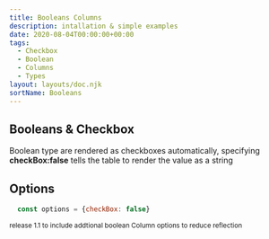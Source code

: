 ```yaml
---
title: Booleans Columns
description: intallation & simple examples
date: 2020-08-04T00:00:00+00:00
tags:
  - Checkbox
  - Boolean
  - Columns
  - Types
layout: layouts/doc.njk
sortName: Booleans
---
```


## Booleans & Checkbox

Boolean type are rendered as checkboxes automatically, specifying **checkBox:false** tells the table to render the value as a string 

## Options
```js
  const options = {checkBox: false}
```
<sub>release 1.1 to include addtional boolean Column options to reduce reflection</sub>


